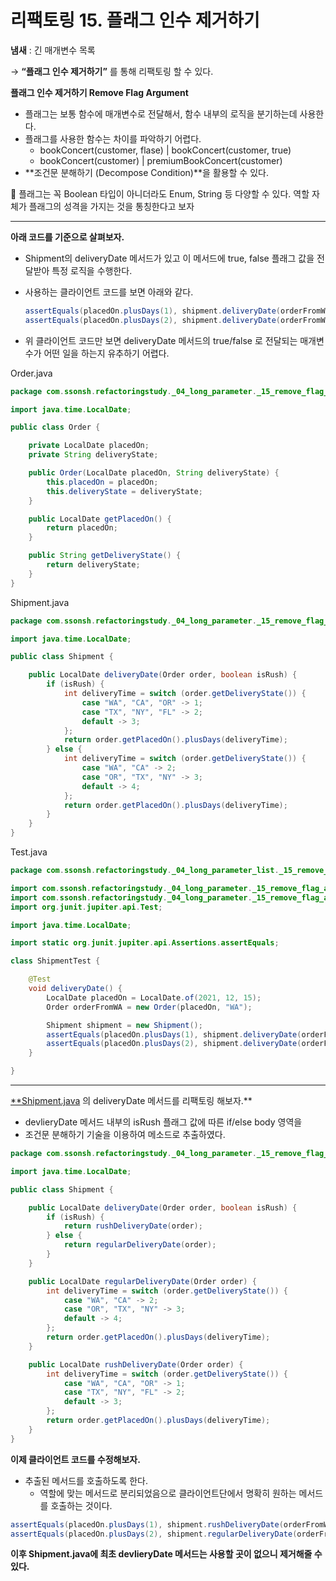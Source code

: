 # 리팩토링 15. 플래그 인수 제거하기

**냄새** : 긴 매개변수 목록

→ **“플래그 인수 제거하기”** 를 통해 리팩토링 할 수 있다.

**플래그 인수 제거하기 Remove Flag Argument**

- 플래그는 보통 함수에 매개변수로 전달해서, 함수 내부의 로직을 분기하는데 사용한다.
- 플래그를 사용한 함수는 차이를 파악하기 어렵다.
    - bookConcert(customer, flase) | bookConcert(customer, true)
    - bookConcert(customer) | premiumBookConcert(customer)
- **조건문 분해하기 (Decompose Condition)**을 활용할 수 있다.

<aside>
🎈 플래그는 꼭 Boolean 타입이 아니더라도 Enum, String 등 다양할 수 있다.
역할 자체가 플래그의 성격을 가지는 것을 통칭한다고 보자

</aside>

---

**아래 코드를 기준으로 살펴보자.**

- Shipment의 deliveryDate 메서드가 있고 이 메서드에 true, false  플래그 값을 전달받아 특정 로직을 수행한다.
- 사용하는 클라이언트 코드를 보면 아래와 같다.

    ```java
    assertEquals(placedOn.plusDays(1), shipment.deliveryDate(orderFromWA, true));
    assertEquals(placedOn.plusDays(2), shipment.deliveryDate(orderFromWA, false));
    ```

- 위 클라이언트 코드만 보면 deliveryDate 메서드의 true/false 로 전달되는 매개변수가 어떤 일을 하는지 유추하기 어렵다.

Order.java

```java
package com.ssonsh.refactoringstudy._04_long_parameter._15_remove_flag_argument;

import java.time.LocalDate;

public class Order {

    private LocalDate placedOn;
    private String deliveryState;

    public Order(LocalDate placedOn, String deliveryState) {
        this.placedOn = placedOn;
        this.deliveryState = deliveryState;
    }

    public LocalDate getPlacedOn() {
        return placedOn;
    }

    public String getDeliveryState() {
        return deliveryState;
    }
}
```

Shipment.java

```java
package com.ssonsh.refactoringstudy._04_long_parameter._15_remove_flag_argument;

import java.time.LocalDate;

public class Shipment {

    public LocalDate deliveryDate(Order order, boolean isRush) {
        if (isRush) {
            int deliveryTime = switch (order.getDeliveryState()) {
                case "WA", "CA", "OR" -> 1;
                case "TX", "NY", "FL" -> 2;
                default -> 3;
            };
            return order.getPlacedOn().plusDays(deliveryTime);
        } else {
            int deliveryTime = switch (order.getDeliveryState()) {
                case "WA", "CA" -> 2;
                case "OR", "TX", "NY" -> 3;
                default -> 4;
            };
            return order.getPlacedOn().plusDays(deliveryTime);
        }
    }
}
```

Test.java

```java
package com.ssonsh.refactoringstudy._04_long_parameter_list._15_remove_flag_argument;

import com.ssonsh.refactoringstudy._04_long_parameter._15_remove_flag_argument.Order;
import com.ssonsh.refactoringstudy._04_long_parameter._15_remove_flag_argument.Shipment;
import org.junit.jupiter.api.Test;

import java.time.LocalDate;

import static org.junit.jupiter.api.Assertions.assertEquals;

class ShipmentTest {

    @Test
    void deliveryDate() {
        LocalDate placedOn = LocalDate.of(2021, 12, 15);
        Order orderFromWA = new Order(placedOn, "WA");

        Shipment shipment = new Shipment();
        assertEquals(placedOn.plusDays(1), shipment.deliveryDate(orderFromWA, true));
        assertEquals(placedOn.plusDays(2), shipment.deliveryDate(orderFromWA, false));
    }

}
```

---

[**Shipment.java](http://Shipment.java) 의 deliveryDate 메서드를 리팩토링 해보자.**

- devlieryDate 메서드 내부의 isRush 플래그 값에 따른 if/else body 영역을
- 조건문 분해하기 기술을 이용하여 메소드로 추출하였다.

```java
package com.ssonsh.refactoringstudy._04_long_parameter._15_remove_flag_argument;

import java.time.LocalDate;

public class Shipment {

    public LocalDate deliveryDate(Order order, boolean isRush) {
        if (isRush) {
            return rushDeliveryDate(order);
        } else {
            return regularDeliveryDate(order);
        }
    }

    public LocalDate regularDeliveryDate(Order order) {
        int deliveryTime = switch (order.getDeliveryState()) {
            case "WA", "CA" -> 2;
            case "OR", "TX", "NY" -> 3;
            default -> 4;
        };
        return order.getPlacedOn().plusDays(deliveryTime);
    }

    public LocalDate rushDeliveryDate(Order order) {
        int deliveryTime = switch (order.getDeliveryState()) {
            case "WA", "CA", "OR" -> 1;
            case "TX", "NY", "FL" -> 2;
            default -> 3;
        };
        return order.getPlacedOn().plusDays(deliveryTime);
    }
}
```

**이제 클라이언트 코드를 수정해보자.**

- 추출된 메서드를 호출하도록 한다.
    - 역할에 맞는 메서드로 분리되었음으로 클라이언트단에서 명확히 원하는 메서드를 호출하는 것이다.

```java
assertEquals(placedOn.plusDays(1), shipment.rushDeliveryDate(orderFromWA));
assertEquals(placedOn.plusDays(2), shipment.regularDeliveryDate(orderFromWA));
```

**이후 Shipment.java에 최초 devlieryDate 메서드는 사용할 곳이 없으니 제거해줄 수 있다.**